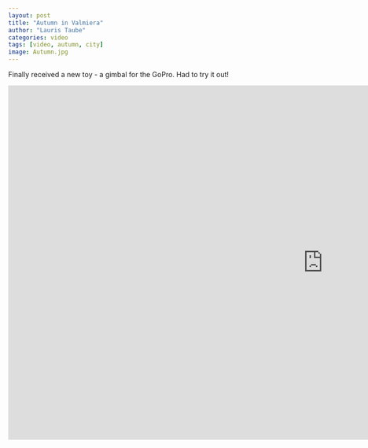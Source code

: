 ```yaml
---
layout: post
title: "Autumn in Valmiera"
author: "Lauris Taube"
categories: video
tags: [video, autumn, city]
image: Autumn.jpg
---
```


Finally received a new toy - a gimbal for the GoPro. Had to try it out!

<iframe width="1280" height="720" src="https://www.youtube.com/embed/OeyVBfg9oJk" title="YouTube video player" frameborder="0" allow="accelerometer; autoplay; clipboard-write; encrypted-media; gyroscope; picture-in-picture" allowfullscreen></iframe>
